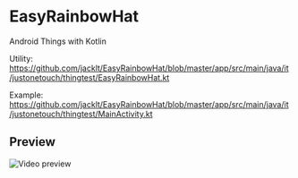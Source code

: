 # EasyRainbowHat
Android Things with Kotlin

Utility:
https://github.com/jacklt/EasyRainbowHat/blob/master/app/src/main/java/it/justonetouch/thingtest/EasyRainbowHat.kt

Example:
https://github.com/jacklt/EasyRainbowHat/blob/master/app/src/main/java/it/justonetouch/thingtest/MainActivity.kt

## Preview
![Video preview](https://github.com/jacklt/EasyRainbowHat/blob/master/easy-rainbow-hat-preview.gif?raw=true)
